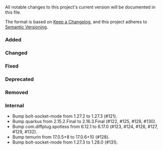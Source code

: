 All notable changes to this project's current version will be documented in this file.

The format is based on [Keep a Changelog](https://keepachangelog.com/en/1.0.0/), and this project adheres
to [Semantic Versioning](https://semver.org/spec/v2.0.0.html).

### Added

### Changed

### Fixed

### Deprecated

### Removed

### Internal

- Bump bolt-socket-mode from 1.27.2 to 1.27.3 (#121).
- Bump quarkus from 2.15.2.Final to 2.16.3.Final (#122, #125, #128, #130).
- Bump com.diffplug.spotless from 6.12.1 to 6.17.0 (#123, #124, #126, #127, #129, #132).
- Bump temurin from 17.0.5+8 to 17.0.6+10 (#128).
- Bump bolt-socket-mode from 1.27.3 to 1.28.0 (#131).

